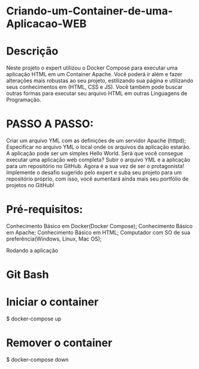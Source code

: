# Criando-um-Container-de-uma-Aplicacao-WEB


# Descrição

Neste projeto o expert utilizou o Docker Compose para executar uma aplicação HTML em um Container Apache. Você poderá ir além e fazer alterações mais robustas ao seu projeto, estilizando sua página e utilizando seus conhecimentos em (HTML, CSS e JS). Você também pode buscar outras formas para executar seu arquivo HTML em outras Linguagens de Programação.


# PASSO A PASSO:

Criar um arquivo YML com as definições de um servidor Apache (httpd); 
Especificar no arquivo YML o local onde os arquivos da aplicação estarão. A aplicação pode ser um simples Hello World. Será que você consegue executar uma aplicação web completa? 
Subir o arquivo YML e a aplicação para um repositório no GitHub. 
Agora é a sua vez de ser o protagonista! Implemente o desafio sugerido pelo expert e suba seu projeto para um repositório próprio, com isso, você aumentará ainda mais seu portfólio de projetos no GitHub!


# Pré-requisitos:

Conhecimento Básico em Docker(Docker Compose);
Conhecimento Básico em Apache;
Conhecimento Básico em HTML;
Computador com SO de sua preferência(Windows, Linux, Mac OS);

Rodando a aplicação

# Git Bash
# Iniciar o container
$ docker-compose up

# Remover o container
$ docker-compose down

